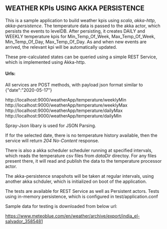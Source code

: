 ## WEATHER KPIs USING AKKA PERSISTENCE ##
This is a sample application to build weather kpis using _scala_, _akka-http_, _akka-persistence_. The temperature data is passed to the akka actor, which persists the events to levelDB. After persisting, it creates DAILY and WEEKLY temperature kpis for Min_Temp_Of_Week, Max_Temp_Of_Week, Min_Temp_Of_Day, Max_Temp_Of_Day.
As and when new events are arrived, the relevant kpi will be automatically updated.

These pre-calculated states can be queried using a simple REST Service, which is implemented using Akka-http.

#### Urls: ####

All services are POST methods, with payload json format similar to {"date":"2020-05-17"}

http://localhost:9000/weatherApp/temperature/weeklyMin
http://localhost:9000/weatherApp/temperature/weeklyMax
http://localhost:9000/weatherApp/temperature/dailyMax
http://localhost:9000/weatherApp/temperature/dailyMin

Spray-Json libary is used for JSON Parsing.

If for the selected date, there is no temperature history available, then the service will return *204 No-Content* response.

There is also a akka scheduler scheduler running at specified intervals, which reads  the temperature csv files from *dataDir* directoy. For any files present there, it will read and publish the data to the temperature processor actor.

The akka-persistence snapshots will be taken at regular intervals, using another akka schduler, which is initialized on boot of the application.

The tests are available for REST Service as well as Persistent actors. Tests using in-memory persistence, which is configured in test/application.conf


Sample data for testing is downloaded from below url:

https://www.meteoblue.com/en/weather/archive/export/india_el-salvador_3585481
